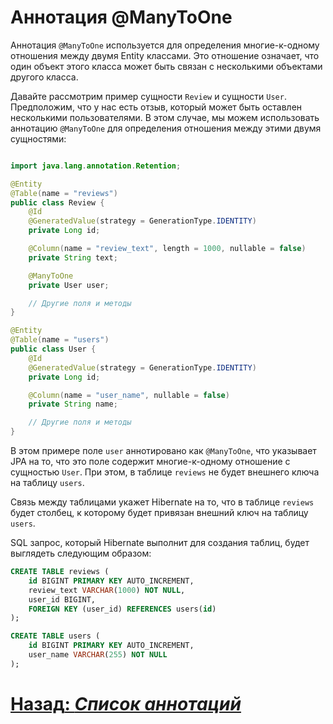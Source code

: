 # Аннотация @ManyToOne

Аннотация `@ManyToOne` используется для определения многие-к-одному отношения между двумя Entity классами. Это отношение означает, что один объект этого класса может быть связан с несколькими объектами другого класса.

Давайте рассмотрим пример сущности `Review` и сущности `User`. Предположим, что у нас есть отзыв, который может быть оставлен несколькими пользователями. В этом случае, мы можем использовать аннотацию `@ManyToOne` для определения отношения между этими двумя сущностями:

```java

import java.lang.annotation.Retention;

@Entity
@Table(name = "reviews")
public class Review {
    @Id
    @GeneratedValue(strategy = GenerationType.IDENTITY)
    private Long id;

    @Column(name = "review_text", length = 1000, nullable = false)
    private String text;

    @ManyToOne
    private User user;

    // Другие поля и методы
}

@Entity
@Table(name = "users")
public class User {
    @Id
    @GeneratedValue(strategy = GenerationType.IDENTITY)
    private Long id;

    @Column(name = "user_name", nullable = false)
    private String name;

    // Другие поля и методы
}
```

В этом примере поле `user` аннотировано как `@ManyToOne`, что указывает JPA на то, что это поле содержит многие-к-одному отношение с сущностью `User`. При этом, в таблице `reviews` не будет внешнего ключа на таблицу `users`.

Связь между таблицами укажет Hibernate на то, что в таблице `reviews` будет столбец, к которому будет привязан внешний ключ на таблицу `users`.

SQL запрос, который Hibernate выполнит для создания таблиц, будет выглядеть следующим образом:

```sql
CREATE TABLE reviews (
    id BIGINT PRIMARY KEY AUTO_INCREMENT,
    review_text VARCHAR(1000) NOT NULL,
    user_id BIGINT,
    FOREIGN KEY (user_id) REFERENCES users(id)
);

CREATE TABLE users (
    id BIGINT PRIMARY KEY AUTO_INCREMENT,
    user_name VARCHAR(255) NOT NULL
);
```

# [**Назад**: *Список аннотаций*](entity.md)